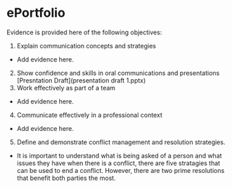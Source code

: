 # ePortfolio
Evidence is provided here of the following objectives:
1. Explain communication concepts and strategies
  - Add evidence here.
2. Show confidence and skills in oral communications and presentations
[Presntation Draft](presentation draft 1.pptx)
3. Work effectively as part of a team
  - Add evidence here.
4. Communicate effectively in a professional context
  - Add evidence here.
5. Define and demonstrate conflict management and resolution strategies.
  - It is important to understand what is being asked of a person and what issues they have when there is a conflict, there are five stratagies that can be used to end a conflict. However, there are two prime resolutions that benefit both parties the most.
